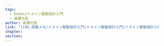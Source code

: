 ```yaml
---
tags:
  - books/ドメイン駆動設計入門
  - 成瀬允宣
author: 成瀬允宣
link: "[[06_読書メモ/ドメイン駆動設計入門/ドメイン駆動設計入門|ドメイン駆動設計入門]]"
chapter: 
section: 
---
```

